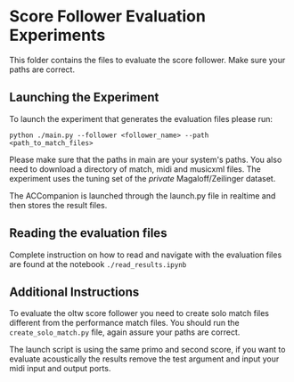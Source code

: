 # Score Follower Evaluation Experiments

This folder contains the files to evaluate the score follower.
Make sure your paths are correct.

## Launching the Experiment


To launch the experiment that generates the evaluation files please run:

```shell
python ./main.py --follower <follower_name> --path <path_to_match_files>
```

Please make sure that the paths in main are your system's paths.
You also need to download a directory of match, midi and musicxml files.
The experiment uses the tuning set of the *private* Magaloff/Zeilinger dataset.

The ACCompanion is launched through the launch.py file in realtime and then stores the result files.

## Reading the evaluation files

Complete instruction on how to read and navigate with the evaluation files are found at the notebook `./read_results.ipynb`


## Additional Instructions

To evaluate the oltw score follower you need to create solo match files different from the performance match files.
You should run the `create_solo_match.py` file, again assure your paths are correct.

The launch script is using the same primo and second score, if you want to evaluate acoustically the results remove the test argument and input your midi input and output ports.